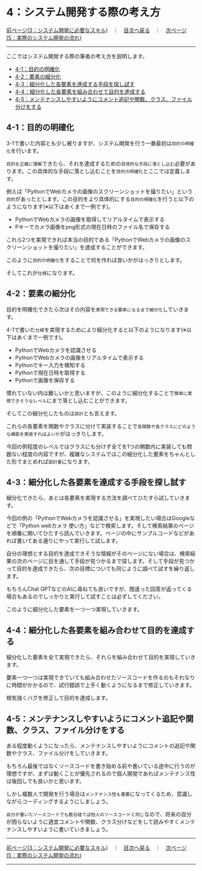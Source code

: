 # 4：システム開発する際の考え方

[前ページ(3：システム開発に必要なスキル)](./3-01.md)　｜　[目次へ戻る](./index.md)　｜　[次ページ(5：実際のシステム開発の流れ)](./5-01.md)
- - -

ここではシステム開発する際の筆者の考え方を説明します。

- [4-1：目的の明確化](#4-1目的の明確化)
- [4-2：要素の細分化](#4-2要素の細分化)
- [4-3：細分化した各要素を達成する手段を探し試す](#4-3細分化した各要素を達成する手段を探し試す)
- [4-4：細分化した各要素を組み合わせて目的を達成する](#4-4細分化した各要素を組み合わせて目的を達成する)
- [4-5：メンテナンスしやすいようにコメント追記や関数、クラス、ファイル分けをする](#4-5メンテナンスしやすいようにコメント追記や関数クラスファイル分けをする)

## 4-1：目的の明確化

3-1で書いた内容とも少し被りますが、システム開発を行う一番最初は`目的の明確化`を行います。

`目的を正確に理解`できたら、それを達成するための`具体的な手段に落とし込む`必要があります。この具体的な手段に落とし込むことを`目的の明確化`とここでは定義します。

例えば「PythonでWebカメラの画像のスクリーンショットを撮りたい」という`目的`があったとします。この目的をより具体的にする`目的の明確化`を行うと以下のようになります(※以下はあくまで一例です)。

- PythonでWebカメラの画像を取得してリアルタイムで表示する
- Pキーでカメラ画像をpng形式の現在日時のファイル名で保存する

これら2つを実現できれば本当の目的である「PythonでWebカメラの画像のスクリーンショットを撮りたい」を達成することができます。

このように`目的の明確化`をすることで何を作れば良いかがはっきりとします。

そしてこれが`仕様`になります。

## 4-2：要素の細分化

目的を明確化できたら次はその内容を`実現できる要素になるまで細分化`していきます。

4-1で書いた`仕様`を実現するためにより細分化すると以下のようになります(※以下はあくまで一例です)。

- PythonでWebカメラを認識させる
- PythonでWebカメラの画像をリアルタイムで表示する
- Pythonでキー入力を検知する
- Pythonで現在日時を取得する
- Pythonで画像を保存する

慣れていない内は難しいかと思いますが、このように細分化することで`簡単に実現できそうなレベル`にまで落とし込むことができます。

そしてこの細分化したものは`設計`とも言えます。

これらの各要素を関数やクラスに分けて実装することで`各関数や各クラスにどのような機能を実装すればよいか`がはっきりします。

今回の例程度のレベルではクラスにも分けず全てを1つの関数内に実装しても問題ない程度の内容ですが、複雑なシステムではこの細分化した要素をちゃんとした形でまとめれば`設計書`になります。

## 4-3：細分化した各要素を達成する手段を探し試す

細分化できたら、あとは各要素を実現する方法を調べてひたすら試していきます。

今回の例の「PythonでWebカメラを認識させる」を実現したい場合はGoogleなどで「Python webカメラ 使い方」などで検索します。そして検索結果のページを順番に開いてひたすら読んでいきます。ページの中にサンプルコードなどがあれば書いてある通りにやって実行して試します。

自分の理想とする目的を達成できそうな情報がそのページにない場合は、検索結果の次のページに目を通して手段が見つかるまで探します。そして手段が見つかって目的を達成できたら、次の目標についても同じように調べて試すを繰り返します。

もちろんChat GPTなどのAIに尋ねても良いですが、間違った回答が返ってくる場合もあるのでしっかりと実行して試すことは必ずしてください。

このように細分化した要素を一つ一つ実現していきます。

## 4-4：細分化した各要素を組み合わせて目的を達成する

細分化した要素を全て実現できたら、それらを組み合わせて目的を実現していきます。

要素一つ一つは実現できていても組み合わせたソースコードを作るのもそれなりに時間がかかるので、試行錯誤で上手く動くようになるまで修正していきます。

根気強くバグを修正して目的を達成します。

## 4-5：メンテナンスしやすいようにコメント追記や関数、クラス、ファイル分けをする

ある程度動くようになったら、メンテナンスしやすいようにコメントの追記や関数やクラス、ファイル分けをしていきます。

もちろん最後ではなくソースコードを書き始める前や書いている途中に行うのが理想ですが、まずは動くことが優先されるので個人開発であればメンテナンス性は後回しでも良いかと思います。

しかし複数人で開発を行う場合は`メンテナンス性も重要`になってくるため、意識しながらコーディングするようにしましょう。

`自分が書いたソースコードでも数日経てば他人のソースコードと同じ`なので、将来の自分が困らないように適宜コメントや関数、クラス分けなどをして読みやすくメンテナンスしやすいように書いていきましょう。

- - -
[前ページ(3：システム開発に必要なスキル)](./3-01.md)　｜　[目次へ戻る](./index.md)　｜　[次ページ(5：実際のシステム開発の流れ)](./5-01.md)
- - -